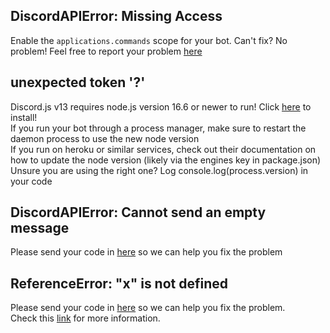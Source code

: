 ## DiscordAPIError: Missing Access

Enable the `applications.commands` scope for your bot.
Can't fix? No problem! Feel free to report your problem [here](https://github.com/nightlxight/discord-bots/issues/new/choose)

## unexpected token '?'

Discord.js v13 requires node.js version 16.6 or newer to run! Click [here](https://nodejs.org/en/) to install!
<br>
If you run your bot through a process manager, make sure to restart the daemon process to use the new node version
<br>
If you run on heroku or similar services, check out their documentation on how to update the node version (likely via the engines key in package.json)
<br>
Unsure you are using the right one? Log console.log(process.version) in your code

## DiscordAPIError: Cannot send an empty message

Please send your code in [here](https://github.com/nightlxight/discord-bots/issues/new/choose) so we can help you fix the problem

## ReferenceError: "x" is not defined

Please send your code in [here](https://github.com/nightlxight/discord-bots/issues/new/choose) so we can help you fix the problem.
<br>
Check this [link](https://developer.mozilla.org/en-US/docs/Web/JavaScript/Reference/Errors/Not_defined) for more information.